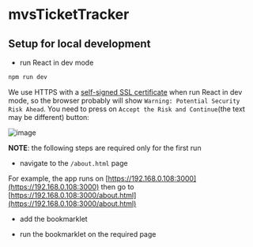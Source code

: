 # mvsTicketTracker

## Setup for local development

- run React in dev mode

```bash
npm run dev
```

We use HTTPS with a [self-signed SSL certificate](https://en.wikipedia.org/wiki/Self-signed_certificate) when run React in dev mode, so the browser probably will show `Warning: Potential Security Risk Ahead`. You need to press on `Accept the Risk and Continue`(the text may be different) button: 

![image](https://github.com/WonderliP/mvsTicketTracker/assets/22037825/5446b6cd-0867-4d52-b072-ee81db88dd4f)


**NOTE**: the following steps are required only for the first run

- navigate to the `/about.html` page

For example, the app runs on [https://192.168.0.108:3000](https://192.168.0.108:3000) then go to [https://192.168.0.108:3000/about.html](https://192.168.0.108:3000/about.html)

- add the bookmarklet

- run the bookmarklet on the required page

